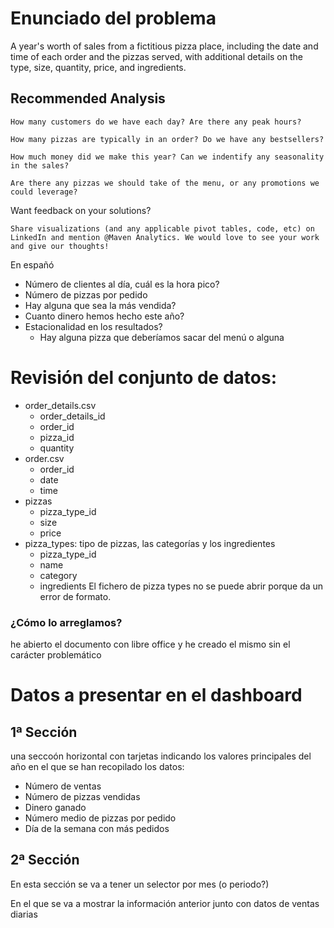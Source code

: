 # Enunciado del problema

A year's worth of sales from a fictitious pizza place, including the date
and time of each order and the pizzas served, with additional details 
on the type, size, quantity, price, and ingredients.
## Recommended Analysis

    How many customers do we have each day? Are there any peak hours?

    How many pizzas are typically in an order? Do we have any bestsellers?

    How much money did we make this year? Can we indentify any seasonality in the sales?

    Are there any pizzas we should take of the menu, or any promotions we could leverage?

Want feedback on your solutions?

    Share visualizations (and any applicable pivot tables, code, etc) on LinkedIn and mention @Maven Analytics. We would love to see your work and give our thoughts!

En españó
  * Número de clientes al día, cuál es la hora pico? 
  * Número de pizzas por pedido
  * Hay alguna que sea la más vendida?
  * Cuanto dinero hemos hecho este año?
  * Estacionalidad en los resultados?
    * Hay alguna pizza que deberíamos sacar del menú o alguna 
# Revisión del conjunto de datos:

* order_details.csv
  * order_details_id
  * order_id
  * pizza_id
  * quantity
* order.csv
  * order_id
  * date
  * time
* pizzas
  * pizza_type_id
  * size
  * price
* pizza_types: tipo de pizzas, las categorías y los ingredientes
  * pizza_type_id
  * name
  * category
  * ingredients
El fichero de pizza types no se puede abrir porque da un error de formato. 

### ¿Cómo lo arreglamos?

he abierto el documento con libre office y he creado el mismo sin el carácter problemático


# Datos a presentar en el dashboard

## 1ª Sección
una seccoón horizontal con tarjetas indicando los valores principales del año en el que 
se han recopilado los datos:

* Número de ventas
* Número de pizzas vendidas
* Dinero ganado
* Número medio de pizzas por pedido
* Día de la semana con más pedidos

## 2ª Sección

En esta sección se va a tener un selector por mes (o periodo?)

En el que se va a mostrar la información anterior junto con datos 
de ventas diarias